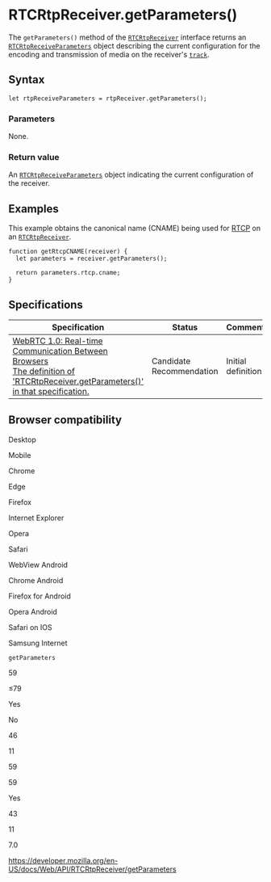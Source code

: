 RTCRtpReceiver.getParameters()
==============================

The `getParameters()` method of the [`RTCRtpReceiver`](../rtcrtpreceiver) interface returns an [`RTCRtpReceiveParameters`](../rtcrtpreceiveparameters) object describing the current configuration for the encoding and transmission of media on the receiver's [`track`](track).

Syntax
------

    let rtpReceiveParameters = rtpReceiver.getParameters();

### Parameters

None.

### Return value

An [`RTCRtpReceiveParameters`](../rtcrtpreceiveparameters) object indicating the current configuration of the receiver.

Examples
--------

This example obtains the canonical name (CNAME) being used for [RTCP](https://developer.mozilla.org/en-US/docs/Glossary/RTCP) on an [`RTCRtpReceiver`](../rtcrtpreceiver).

    function getRtcpCNAME(receiver) {
      let parameters = receiver.getParameters();

      return parameters.rtcp.cname;
    }

Specifications
--------------

<table><thead><tr class="header"><th>Specification</th><th>Status</th><th>Comment</th></tr></thead><tbody><tr class="odd"><td><a href="https://w3c.github.io/webrtc-pc/#dom-rtcrtpreceiver-getparameters">WebRTC 1.0: Real-time Communication Between Browsers<br />
<span class="small">The definition of 'RTCRtpReceiver.getParameters()' in that specification.</span></a></td><td><span class="spec-cr">Candidate Recommendation</span></td><td>Initial definition.</td></tr></tbody></table>

Browser compatibility
---------------------

Desktop

Mobile

Chrome

Edge

Firefox

Internet Explorer

Opera

Safari

WebView Android

Chrome Android

Firefox for Android

Opera Android

Safari on IOS

Samsung Internet

`getParameters`

59

≤79

Yes

No

46

11

59

59

Yes

43

11

7.0

<a href="https://developer.mozilla.org/en-US/docs/Web/API/RTCRtpReceiver/getParameters" class="_attribution-link">https://developer.mozilla.org/en-US/docs/Web/API/RTCRtpReceiver/getParameters</a>
